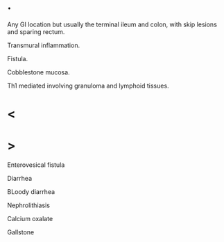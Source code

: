 # .

Any GI location but usually the terminal ileum and colon, with skip lesions and sparing rectum.

Transmural inflammation.

Fistula.

Cobblestone mucosa.

Th1 mediated involving granuloma and lymphoid tissues.

# <

# >

Enterovesical fistula

Diarrhea

BLoody diarrhea

Nephrolithiasis

Calcium oxalate

Gallstone
